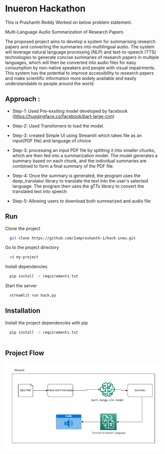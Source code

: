 
# Inueron Hackathon

This is Prashanth Reddy Worked on below problem statement.

Multi-Language Audio Summarization of Research Papers
 
The proposed project aims to develop a system for summarising research papers and converting the summaries into multilingual audio. The system will leverage natural language processing (NLP) and text-to-speech (TTS) technologies to generate concise summaries of research papers in multiple languages, which will then be converted into audio files for easy consumption by non-native speakers and people with visual impairments. This system has the potential to improve accessibility to research papers and make scientific information more widely available and easily understandable to people around the world.

## Approach :

- Step-1: Used Pre-exsiting model developed by facebook (https://huggingface.co/facebook/bart-large-cnn)

- Step-2: Used Transfomers to load the model.

- Step-3: created Simple UI using Streamlit which takes file as an input(PDF file) and language of choice

- Step-3: processing an input PDF file by splitting it into smaller chunks, which are then fed into a summarization model. The model generates a summary based on each chunk, and the individual summaries are combined to form a final summary of the PDF file.

- Step-4: Once the summary is generated, the program uses the deep_translator library to translate the text into the user's selected language. The program then uses the gTTs library to convert the translated text into speech

- Step-5: Allowing users to download both summarized and audio file


## Run 

Clone the project

```bash
  git clone https://github.com/Iamprashanth-1/hack-ineu.git
```

Go to the project directory

```bash
  cd my-project
```

Install dependencies

```bash
  pip install -r requirements.txt
```

Start the server

```bash
  streamlit run hack.py
```


## Installation

Install the project dependencies with pip

```bash
  pip install -r requirements.txt
  
```
    
## Project Flow

![flow](https://github.com/Iamprashanth-1/hack-ineu/blob/master/images/arch.png)


